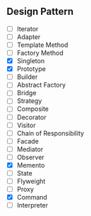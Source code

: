 ## Design Pattern

- [ ] Iterator
- [ ] Adapter
- [ ] Template Method
- [ ] Factory Method
- [x] Singleton
- [x] Prototype
- [ ] Builder
- [ ] Abstract Factory
- [ ] Bridge
- [ ] Strategy
- [ ] Composite
- [ ] Decorator
- [ ] Visitor
- [ ] Chain of Responsibility
- [ ] Facade
- [ ] Mediator
- [ ] Observer
- [x] Memento
- [ ] State
- [ ] Flyweight
- [ ] Proxy
- [x] Command
- [ ] Interpreter
